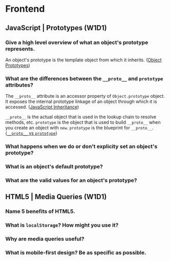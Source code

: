 # Frontend

## JavaScript | Prototypes (W1D1)

### Give a high level overview of what an object's prototype represents.
An object's prototype is the template object from which it inherits. ([Object Prototypes](https://developer.mozilla.org/en-US/docs/Learn/JavaScript/Objects/Object_prototypes))

### What are the differences between the `__proto__` and `prototype` attributes?
The `__proto__` attribute is an accessor property of `Object.prototype` object. It exposes the internal prototype linkage of an object through which it is accessed. ([JavaScript Inheritance](https://hackernoon.com/understand-nodejs-javascript-object-inheritance-proto-prototype-class-9bd951700b29))

`__proto__` is the actual object that is used in the lookup chain to resolve methods, etc. `prototype` is the object that is used to build `__proto__` when you create an object with `new`. `prototype` is the blueprint for `__proto__`. ([`__proto__` vs `prototype`](https://stackoverflow.com/questions/9959727/proto-vs-prototype-in-javascript))

### What happens when we do or don't explicity set an object's prototype?

### What is an object's default prototype?

### What are the valid values for an object's prototype?


## HTML5 | Media Queries (W1D1)

### Name 5 benefits of HTML5.

### What is `localStorage`? How might you use it?

### Why are media queries useful?

### What is mobile-first design? Be as specific as possible.

